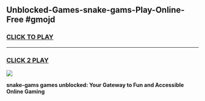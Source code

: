 
## Unblocked-Games-snake-gams-Play-Online-Free #gmojd
<h3>
<a href="https://us.freeplayer.one?title=snake-gams&ref=10M">CLICK TO PLAY</a></h3>
<hr>

<h3>
<a href="https://us.freeplayer.one?title=snake-gams&ref=10M">CLICK 2 PLAY</a>
  
</h3>

<a href="https://us.freeplayer.one?title=snake-gams&ref=10M"><img src="https://clearcache.store/games.png"></a>


**snake-gams games unblocked: Your Gateway to Fun and Accessible Online Gaming**
